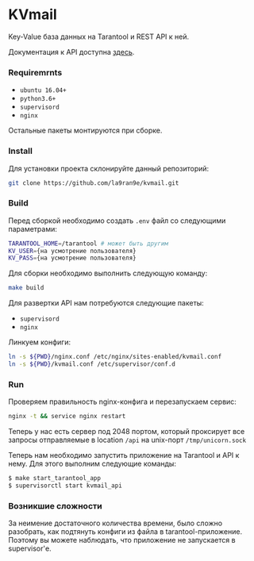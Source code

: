 # KVmail

Key-Value база данных на Tarantool и REST API к ней.

Документация к API доступна [здесь](http://104.248.19.29:2048/api/docs).

### Requiremrnts
+ `ubuntu 16.04+`
+ `python3.6+`
+ `supervisord`
+ `nginx`

Остальные пакеты монтируются при сборке.

### Install

Для установки проекта склонируйте данный репозиторий:

```bash
git clone https://github.com/la9ran9e/kvmail.git
```

### Build

Перед сборкой необходимо создать `.env` файл со следующими параметрами:
```bash
TARANTOOL_HOME=/tarantool # может быть другим
KV_USER={на усмотрение пользователя}
KV_PASS={на усмотрение пользователя}
```


Для сборки необходимо выполнить следующую команду:

```bash
make build
```

Для развертки API нам потребуются следующие пакеты:
+ `supervisord`
+ `nginx`

Линкуем конфиги:
```bash
ln -s ${PWD}/nginx.conf /etc/nginx/sites-enabled/kvmail.conf
ln -s ${PWD}/kvmail.conf /etc/supervisor/conf.d
```

### Run
Проверяем правильность nginx-конфига и перезапускаем сервис:

```bash
nginx -t && service nginx restart
```

Теперь у нас есть сервер под 2048 портом, который проксирует все запросы отправляемые в location `/api` на unix-порт `/tmp/unicorn.sock`

Теперь нам необходимо запустить приложение на Tarantool и API к нему. Для этого выполним следующие команды:
```bash
$ make start_tarantool_app
$ supervisorctl start kvmail_api
```

### Возникшие сложности
За неимение достаточного количества времени, было сложно разобрать, как подтянуть конфиги из файла в tarantool-приложение. Поэтому вы можете наблюдать, что приложение не запускается в supervisor'е.